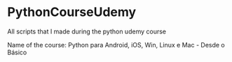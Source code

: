 # PythonCourseUdemy
 All scripts that I made during the python udemy course
 
 Name of the course: Python para Android, iOS, Win, Linux e Mac - Desde o Básico
